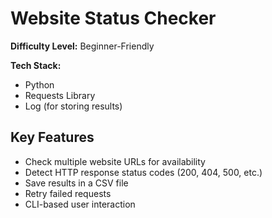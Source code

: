 # Website Status Checker

**Difficulty Level:** Beginner-Friendly

**Tech Stack:** 
- Python
- Requests Library
- Log (for storing results)

## Key Features

- Check multiple website URLs for availability
- Detect HTTP response status codes (200, 404, 500, etc.)
- Save results in a CSV file
- Retry failed requests
- CLI-based user interaction
